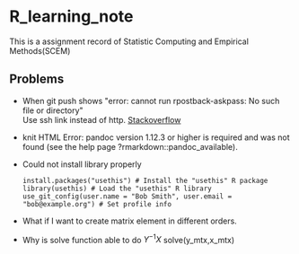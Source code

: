# R_learning_note
This is a assignment record of Statistic Computing and Empirical Methods(SCEM)

## Problems
- When git push shows "error: cannot run rpostback-askpass: No such file or directory"  
  Use ssh link instead of http.
  [Stackoverflow](https://stackoverflow.com/questions/32699891/rstudio-push-rpostback-askpass-error)  
  
- knit HTML Error: pandoc version 1.12.3 or higher is required and was not found (see the help page ?rmarkdown::pandoc_available).  
  
  
- Could not install library properly

  ```
  install.packages("usethis") # Install the "usethis" R package
  library(usethis) # Load the "usethis" R library
  use_git_config(user.name = "Bob Smith", user.email = "bob@example.org") # Set profile info
  ```
- What if I want to create matrix element in different orders.

- Why is solve function able to do $Y^{-1}X$ solve(y_mtx,x_mtx)


  
